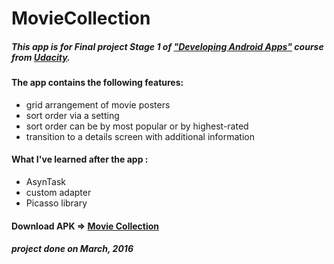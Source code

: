 # MovieCollection

##### This app is for Final project Stage 1 of ["Developing Android Apps"](https://www.udacity.com/course/developing-android-apps--ud853) course from [Udacity](www.udacity.com).

#### The app contains the following features:

- grid arrangement of movie posters
- sort order via a setting
- sort order can be by most popular or by highest-rated
- transition to a details screen with additional information

#### What I've learned after the app :

- AsynTask
- custom adapter
- Picasso library

#### Download APK => [Movie Collection](https://drive.google.com/open?id=0B0TiKxw-s6XANVI1Yl9WRVFtMkU)

##### project done on March, 2016
